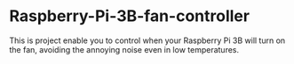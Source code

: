 # Raspberry-Pi-3B-fan-controller
This is project enable you to control when your Raspberry Pi 3B will turn on the fan, avoiding the annoying noise even in low temperatures.
